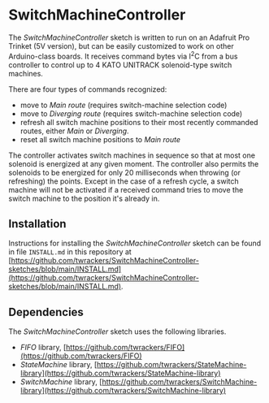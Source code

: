 # SwitchMachineController #

The *SwitchMachineController* sketch is written to run on an Adafruit Pro Trinket (5V version), but can be easily customized to work on other Arduino-class boards.  It receives command bytes via I<sup>2</sup>C from a bus controller to control up to 4 KATO UNITRACK solenoid-type switch machines.  

There are four types of commands recognized:

- move to *Main route* (requires switch-machine selection code)
- move to *Diverging route* (requires switch-machine selection code)
- refresh all switch machine positions to their most recently commanded routes, either *Main* or *Diverging*.
- reset all switch machine positions to *Main route*

The controller activates switch machines in sequence so that at most one solenoid is energized at any given moment.  The controller also permits the solenoids to be energized for only 20 milliseconds when throwing (or refreshing) the points.  Except in the case of a refresh cycle, a switch machine will not be activated if a received command tries to move the switch machine to the position it's already in.

## Installation ##

Instructions for installing the *SwitchMachineController* sketch can be found in file `INSTALL.md` in this repository at [https://github.com/twrackers/SwitchMachineController-sketches/blob/main/INSTALL.md](https://github.com/twrackers/SwitchMachineController-sketches/blob/main/INSTALL.md).

## Dependencies ##

The *SwitchMachineController* sketch uses the following libraries.

- *FIFO* library, [https://github.com/twrackers/FIFO](https://github.com/twrackers/FIFO)
- *StateMachine* library, [https://github.com/twrackers/StateMachine-library](https://github.com/twrackers/StateMachine-library)
- *SwitchMachine* library, [https://github.com/twrackers/SwitchMachine-library](https://github.com/twrackers/SwitchMachine-library)
